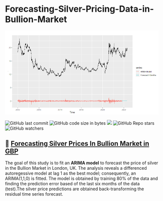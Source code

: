 # Forecasting-Silver-Pricing-Data-in-Bullion-Market


<p align="center">
<img src="Images/4. Comparison of Forecasted and Actual Data.png" width="1300"/>
</p>

![GitHub last commit](https://img.shields.io/github/last-commit/Statistic-Kevin/Forecasting-Silver-Pricing-Data)
![GitHub code size in bytes](https://img.shields.io/github/languages/code-size/Statistic-Kevin/Forecasting-Silver-Pricing-Data)
[![](https://tokei.rs/b1/github/Statistic-Kevin/Forecasting-Silver-Pricing-Data?category=lines)](https://github.com/Statistic-Kevin/Forecasting-Silver-Pricing-Data) 
![GitHub Repo stars](https://img.shields.io/github/stars/Statistic-Kevin/Forecasting-Silver-Pricing-Data?style=social)
![GitHub watchers](https://img.shields.io/github/watchers/Statistic-Kevin/Forecasting-Silver-Pricing-Data?style=social)

## :currency_exchange: [Forecasting Silver Prices In Bullion Market in GBP](https://github.com/aritzLizoain/EUR-CHF-forecast/blob/main/Report.pdf)

The goal of this study is to fit an **ARIMA model** to forecast the price of silver in the Bullion Market in London, UK. The analysis reveals a differenced autoregessive model at lag 1 as the best model; consequently, an ARIMA(1,1,0) is fitted. The model is obtained by training 80% of the data and finding the prediction error based of the last six months of the data (test).The silver price predictions are obtained back-transforming the residual time series forecast.
